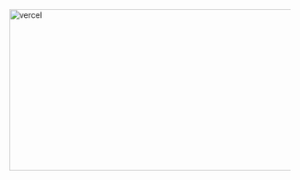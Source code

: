 <img width="1024" height="290" alt="vercel" src="https://gist.github.com/user-attachments/assets/41547d74-5157-4df8-95c2-0094379aea86" />
